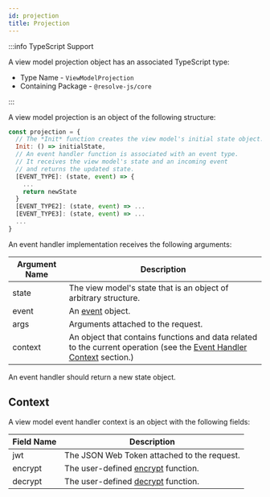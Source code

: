 ```yaml
---
id: projection
title: Projection
---
```


:::info TypeScript Support

A view model projection object has an associated TypeScript type:

- Type Name - `ViewModelProjection`
- Containing Package - `@resolve-js/core`

:::

A view model projection is an object of the following structure:

```js
const projection = {
  // The *Init* function creates the view model's initial state object.
  Init: () => initialState,
  // An event handler function is associated with an event type.
  // It receives the view model's state and an incoming event
  // and returns the updated state.
  [EVENT_TYPE]: (state, event) => {
    ...
    return newState
  }
  [EVENT_TYPE2]: (state, event) => ...
  [EVENT_TYPE3]: (state, event) => ...
  ...
}
```

An event handler implementation receives the following arguments:

| Argument Name | Description                                                                                                                                    |
| ------------- | ---------------------------------------------------------------------------------------------------------------------------------------------- |
| state         | The view model's state that is an object of arbitrary structure.                                                                               |
| event         | An [event](../event.md) object.                                                                                                                |
| args          | Arguments attached to the request.                                                                                                             |
| context       | An object that contains functions and data related to the current operation (see the [Event Handler Context](#event-handler-context) section.) |

An event handler should return a new state object.

## Context

A view model event handler context is an object with the following fields:

| Field Name | Description                                               |
| ---------- | --------------------------------------------------------- |
| jwt        | The JSON Web Token attached to the request.               |
| encrypt    | The user-defined [encrypt](../../encryption.md) function. |
| decrypt    | The user-defined [decrypt](../../encryption.md) function. |

